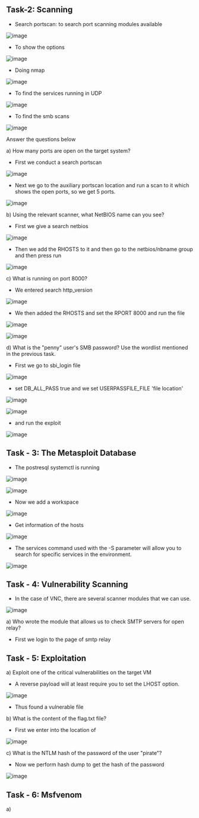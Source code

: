 ## Task-2: Scanning
- Search portscan: to search port scanning modules  available

![image](https://github.com/Akhilkj123/Cyber-Security/assets/65653010/9b89229e-f386-43c8-9784-c36ba6f40311)

- To show the options

![image](https://github.com/Akhilkj123/Cyber-Security/assets/65653010/4c2719d4-ebbc-4e37-8fdd-1447f1ba2fa0)

- Doing nmap

![image](https://github.com/Akhilkj123/Cyber-Security/assets/65653010/ad1c04d4-132f-4128-810b-acf19f18adc2)

- To find the services running in UDP

![image](https://github.com/Akhilkj123/Cyber-Security/assets/65653010/02b31580-d3c2-4434-9acd-a66a27fc6cd3)

- To find the smb scans

![image](https://github.com/Akhilkj123/Cyber-Security/assets/65653010/c752b698-0948-4e07-a9bd-59873b121c07)

Answer the questions below

a) How many ports are open on the target system?
- First we conduct a search portscan

![image](https://github.com/Akhilkj123/Cyber-Security/assets/65653010/32926ee5-ec5b-41cc-a25f-5086ce386d28)

- Next we go to the auxiliary portscan location and run a scan to it which shows the open ports, so we get 5 ports.

![image](https://github.com/Akhilkj123/Cyber-Security/assets/65653010/7d0c26e5-b9f3-4ed6-87ae-8a36ef962f26)

b) Using the relevant scanner, what NetBIOS name can you see?
- First we give a search netbios

![image](https://github.com/Akhilkj123/Cyber-Security/assets/65653010/ca6f0d68-3fc3-4d98-bdf8-3e97bdf8c19b)

- Then we add the RHOSTS to it and then go to the netbios/nbname group and then press run

![image](https://github.com/Akhilkj123/Cyber-Security/assets/65653010/b46714f6-50d9-4b99-b375-823285aead5c)

c) What is running on port 8000?
- We entered search http_version

![image](https://github.com/Akhilkj123/Cyber-Security/assets/65653010/7a5edde1-96bb-49fd-96e8-3150c01a4649)

- We then added the RHOSTS and set the RPORT 8000 and run the file

![image](https://github.com/Akhilkj123/Cyber-Security/assets/65653010/2fe95214-b57e-40c9-85c2-75e2100862c8)

![image](https://github.com/Akhilkj123/Cyber-Security/assets/65653010/399b4111-422e-44b1-a9e6-2b01b169964b)

d) What is the "penny" user's SMB password? Use the wordlist mentioned in the previous task.
- First we go to sbi_login file

![image](https://github.com/Akhilkj123/Cyber-Security/assets/65653010/19140099-c7f7-4506-9ed6-7d37565f5828)

- set DB_ALL_PASS true and we set USERPASSFILE_FILE 'file location'

![image](https://github.com/Akhilkj123/Cyber-Security/assets/65653010/a00f0d23-19ad-41ad-b4e3-1c52e63b1ae7)

![image](https://github.com/Akhilkj123/Cyber-Security/assets/65653010/eb3882de-e695-4817-b33a-a320b956b3de)

- and run the exploit

![image](https://github.com/Akhilkj123/Cyber-Security/assets/65653010/a3528ca4-3924-4181-a798-8de6a2f44799)

## Task - 3: The Metasploit Database
- The postresql systemctl is running

![image](https://github.com/Akhilkj123/Cyber-Security/assets/65653010/a616bd5e-b80e-4596-9925-b8780170d25f)

![image](https://github.com/Akhilkj123/Cyber-Security/assets/65653010/bc5a6e44-9969-499a-936a-1a6ea17a682b)

- Now we add a workspace

![image](https://github.com/Akhilkj123/Cyber-Security/assets/65653010/faf654b0-3a5a-4639-843d-a6fcaadbd861)

- Get information of the hosts

![image](https://github.com/Akhilkj123/Cyber-Security/assets/65653010/e316c7e7-c203-4718-a3c0-a2f0c0cea4c1)

- The services command used with the -S parameter will allow you to search for specific services in the environment.

![image](https://github.com/Akhilkj123/Cyber-Security/assets/65653010/52cea921-3696-48d7-87d1-a3bacee8c9b1)

## Task - 4: Vulnerability Scanning

- In the case of VNC, there are several scanner modules that we can use.

![image](https://github.com/Akhilkj123/Cyber-Security/assets/65653010/c3f70ef7-9536-472d-9d96-f06f81841a9c)

a) Who wrote the module that allows us to check SMTP servers for open relay?
- First we login to the page of smtp relay



## Task - 5: Exploitation

a) Exploit one of the critical vulnerabilities on the target VM
-  A reverse payload will at least require you to set the LHOST option.

![image](https://github.com/Akhilkj123/Cyber-Security/assets/65653010/7f1b017f-b4d3-416e-9925-2d830ff4eff8)

- Thus found a vulnerable file

b) What is the content of the flag.txt file?
- First we enter into the location of

![image](https://github.com/Akhilkj123/Cyber-Security/assets/65653010/9a3639b6-d4e3-4d3e-9d8c-dedac176f211)

c) What is the NTLM hash of the password of the user "pirate"?
- Now we perform hash dump to get the hash of the password

![image](https://github.com/Akhilkj123/Cyber-Security/assets/65653010/4b34baa2-0c3b-4844-9135-24e93959a4d0)

## Task - 6: Msfvenom

a)  











